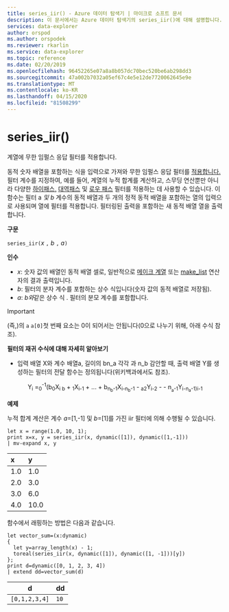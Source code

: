 ```yaml
---
title: series_iir() - Azure 데이터 탐색기 | 마이크로 소프트 문서
description: 이 문서에서는 Azure 데이터 탐색기의 series_iir()에 대해 설명합니다.
services: data-explorer
author: orspod
ms.author: orspodek
ms.reviewer: rkarlin
ms.service: data-explorer
ms.topic: reference
ms.date: 02/20/2019
ms.openlocfilehash: 96452265e07a8a8b057dc70bec520be6ab298dd3
ms.sourcegitcommit: 47a002b7032a05ef67c4e5e12de7720062645e9e
ms.translationtype: MT
ms.contentlocale: ko-KR
ms.lasthandoff: 04/15/2020
ms.locfileid: "81508299"
---
```

# <a name="series_iir"></a>series_iir()

계열에 무한 임펄스 응답 필터를 적용합니다.  

동적 숫자 배열을 포함하는 식을 입력으로 가져와 무한 임펄스 응답 필터를 [적용합니다.](https://en.wikipedia.org/wiki/Infinite_impulse_response) 필터 계수를 지정하여, 예를 들어, 계열의 누적 합계를 계산하고, 스무딩 연산뿐만 아니라 다양한 [하이패스,](https://en.wikipedia.org/wiki/High-pass_filter) [대역패스](https://en.wikipedia.org/wiki/Band-pass_filter) 및 [로우 패스](https://en.wikipedia.org/wiki/Low-pass_filter) 필터를 적용하는 데 사용할 수 있습니다. 이 함수는 필터 a *및* *b* 계수의 동적 배열과 두 개의 정적 동적 배열을 포함하는 열의 입력으로 사용되며 열에 필터를 적용합니다. 필터링된 출력을 포함하는 새 동적 배열 열을 출력합니다.  
 

**구문**

`series_iir(`*x* `,` *b* `,` *a*`)`

**인수**

* *x*: 숫자 값의 배열인 동적 배열 셀로, 일반적으로 [메이크 계열](make-seriesoperator.md) 또는 [make_list](makelist-aggfunction.md) 연산자의 결과 출력입니다.
* *b*: 필터의 분자 계수를 포함하는 상수 식입니다(숫자 값의 동적 배열로 저장됨).
* *a*: *b와*같은 상수 식 . 필터의 분모 계수를 포함합니다.

> [!IMPORTANT]
> (즉,)의 `a` `a[0]`첫 번째 요소는 0이 되어서는 안됩니다(0으로 나누기 위해, 아래 수식 참조).

**필터의 재귀 수식에 대해 자세히 알아보기**

* 입력 배열 X와 계수 배열a, 길이의 bn_a 각각 과 n_b 감안할 때, 출력 배열 Y를 생성하는 필터의 전달 함수는 정의됩니다(위키백과에서도 참조).

<div align="center">
Y<sub>i</sub> =<sub>0</sub><sup>-1</sup>(b<sub>0</sub>X<sub>i b</sub> 
 + <sub>1</sub>X<sub>i-1</sub> + ... + b<sub>n<sub>b</sub>-1</sub>X<sub>i-n<sub>b</sub>-1</sub> 
 - <sub>a</sub><sub>2</sub>Y<sub>i-2</sub> - - n<sub><sub>a</sub>-1</sub>Y<sub>i-n<sub>a</sub>-1)</sub><sub>i-1</sub>
</div>

**예제**

누적 합계 계산은 계수 *a*=[1,-1] 및 *b*=[1]를 가진 iir 필터에 의해 수행될 수 있습니다.  

```kusto
let x = range(1.0, 10, 1);
print x=x, y = series_iir(x, dynamic([1]), dynamic([1,-1]))
| mv-expand x, y
```

| x | y |
|:--|:--|
|1.0|1.0|
|2.0|3.0|
|3.0|6.0|
|4.0|10.0|

함수에서 래핑하는 방법은 다음과 같습니다.

```kusto
let vector_sum=(x:dynamic)
{
  let y=array_length(x) - 1;
  toreal(series_iir(x, dynamic([1]), dynamic([1, -1]))[y])
};
print d=dynamic([0, 1, 2, 3, 4])
| extend dd=vector_sum(d)
```

|d            |dd  |
|-------------|----|
|`[0,1,2,3,4]`|`10`|